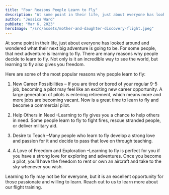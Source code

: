 ```yaml
---
title: "Four Reasons People Learn to Fly"
description: "At some point in their life, just about everyone has looked around and wondered what their next big adventure is going to be. For some people, that next adventure is learning to fly. "
author: "Jessica Ward"
pubDate: "Mar 6, 2023"
heroImage: "/src/assets/mother-and-daughter-discovery-flight.jpeg"
---
```


At some point in their life, just about everyone has looked around and wondered what their next big adventure is going to be. For some people, that next adventure is learning to fly. There are many reasons why people decide to learn to fly. Not only is it an incredible way to see the world, but learning to fly also gives you freedom.

Here are some of the most popular reasons why people learn to fly:

1. New Career Possibilities – If you are tired or bored of your regular 9-5 job, becoming a pilot may feel like an exciting new career opportunity. A large generation of pilots is entering retirement, which means more and more jobs are becoming vacant. Now is a great time to learn to fly and become a commercial pilot.

2. Help Others in Need –Learning to fly gives you a chance to help others in need. Some people learn to fly to fight fires, rescue stranded people, or deliver military aid.

3. Desire to Teach –Many people who learn to fly develop a strong love and passion for it and decide to pass that love on through teaching.

4. A Love of Freedom and Exploration –Learning to fly is perfect for you if you have a strong love for exploring and adventures. Once you become a pilot, you’ll have the freedom to rent or own an aircraft and take to the sky whenever you wish.

Learning to fly may not be for everyone, but it is an excellent opportunity for those passionate and willing to learn. Reach out to us to learn more about our flight training.
